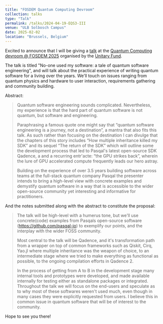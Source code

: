 ```yaml
---
title: "FOSDEM Quantum Computing Devroom"
collection: talks
type: "Talk"
permalink: /talks/2024-04-19-EQS3-III
venue: "ULB Solbosch Campus"
date: 2025-02-02
location: "Brussels, Belgium"
---
```



Excited to announce that I will be giving a [talk](https://fosdem.org/2025/schedule/event/fosdem-2025-5829-no-one-used-my-software-a-tale-of-quantum-software-engineering/) at the [Quantum Computing devroom @ FOSDEM 2025](https://fosdem.org/2025/schedule/track/quantum/) organised by the [Unitary Fund](https://unitary.fund/community/FOSDEM_2025/).


The talk is titled "No-one used my software: a tale of quantum software engineering", and will talk about the practical experience of writing quantum software for a living over the years.
We'll touch on issues ranging from quantum physics and hardware to user interaction, requirements gathering and community building.

Abstract:
> Quantum software engineering sounds complicated. Nevertheless, my experience is that the hard part of quantum software is not quantum, but software and engineering.
>
> Paraphrasing a famous quote one might say that “quantum software engineering is a journey, not a destination”, a mantra that also fits this talk. As such rather than focusing on the destination I can divulge that the chapters of this story includes “How multiple inheritance killed my SDK” and its sequel  “The return of the SDK” which will outline some the development process that led to Pasqal's latest open-source SDK Qadence, a and a recurring entr'acte: “the GPU strikes back”, wherein the lure of GPU accelerated compute frequently leads our hero astray.
>
> Building on the experience of over 3.5 years building software across teams at the full-stack quantum company Pasqal the presenter intends to bring a high-level view with concrete examples and demystify quantum software in a way that is accessible to the wider open-source community yet interesting and informative for practitioners.

And the notes submitted along with the abstract to constitute the proposal:

> The talk will be high-level with a humerus tone, but we'll use concrete(code) examples from Pasqals open-source software (https://github.com/pasqal-io) to exemplify our points, and the interplay with the wider FOSS community.
>
> Most central to the talk will be Qadence, and it's transformation path from a wrapper on top of common frameworks such as Qiskit, Cirq, Yao.jl where multiple inheritance was the weapon of choice, to an intermediate stage where we tried to make everything as functional as possible, to the ongoing compilation efforts in Qadence 2.
>
> In the process of getting from A to B in the development stage many internal tools and prototypes were developed, and made available internally for testing either as standalone packages or integrated. Throughout the talk we will focus on the end-users and speculate as to why most of these softwares weren't used much, even though in many cases they were explicitly requested from users. I believe this in common issue in quantum software that will be of interest to the community.


Hope to see you there!